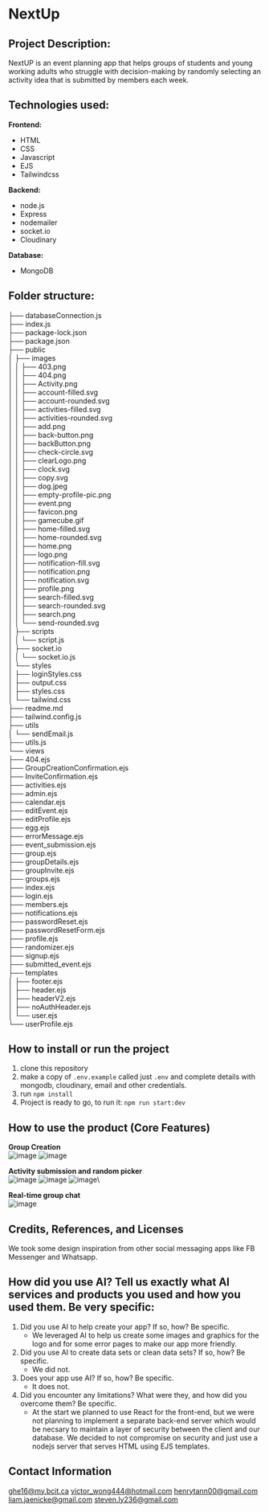 # NextUp

## Project Description: 

NextUP is an event planning app that helps groups of students and young working adults who struggle with decision-making by randomly selecting an activity idea that is submitted by members each week.

## Technologies used:

**Frontend:**
- HTML
- CSS
- Javascript
- EJS
- Tailwindcss

**Backend:**
- node.js
- Express
- nodemailer
- socket.io
- Cloudinary

**Database:**
- MongoDB

## Folder structure:

├── databaseConnection.js  
├── index.js  
├── package-lock.json  
├── package.json  
├── public  
│   ├── images  
│   │   ├── 403.png  
│   │   ├── 404.png  
│   │   ├── Activity.png  
│   │   ├── account-filled.svg  
│   │   ├── account-rounded.svg  
│   │   ├── activities-filled.svg  
│   │   ├── activities-rounded.svg  
│   │   ├── add.png  
│   │   ├── back-button.png  
│   │   ├── backButton.png  
│   │   ├── check-circle.svg  
│   │   ├── clearLogo.png  
│   │   ├── clock.svg  
│   │   ├── copy.svg  
│   │   ├── dog.jpeg  
│   │   ├── empty-profile-pic.png  
│   │   ├── event.png  
│   │   ├── favicon.png  
│   │   ├── gamecube.gif  
│   │   ├── home-filled.svg  
│   │   ├── home-rounded.svg  
│   │   ├── home.png  
│   │   ├── logo.png  
│   │   ├── notification-fill.svg  
│   │   ├── notification.png  
│   │   ├── notification.svg  
│   │   ├── profile.png  
│   │   ├── search-filled.svg  
│   │   ├── search-rounded.svg  
│   │   ├── search.png  
│   │   └── send-rounded.svg  
│   ├── scripts  
│   │   └── script.js  
│   ├── socket.io  
│   │   └── socket.io.js  
│   └── styles  
│       ├── loginStyles.css  
│       ├── output.css  
│       ├── styles.css  
│       └── tailwind.css  
├── readme.md  
├── tailwind.config.js  
├── utils  
│   └── sendEmail.js  
├── utils.js  
└── views  
    ├── 404.ejs  
    ├── GroupCreationConfirmation.ejs  
    ├── InviteConfirmation.ejs  
    ├── activities.ejs  
    ├── admin.ejs  
    ├── calendar.ejs  
    ├── editEvent.ejs  
    ├── editProfile.ejs  
    ├── egg.ejs  
    ├── errorMessage.ejs  
    ├── event_submission.ejs  
    ├── group.ejs  
    ├── groupDetails.ejs  
    ├── groupInvite.ejs  
    ├── groups.ejs  
    ├── index.ejs  
    ├── login.ejs  
    ├── members.ejs  
    ├── notifications.ejs  
    ├── passwordReset.ejs  
    ├── passwordResetForm.ejs  
    ├── profile.ejs  
    ├── randomizer.ejs  
    ├── signup.ejs  
    ├── submitted_event.ejs  
    ├── templates  
    │   ├── footer.ejs  
    │   ├── header.ejs  
    │   ├── headerV2.ejs  
    │   ├── noAuthHeader.ejs  
    │   └── user.ejs  
    └── userProfile.ejs  
        
## How to install or run the project

1. clone this repository
2. make a copy of ```.env.example``` called just ```.env``` and complete details with mongodb, cloudinary, email and other credentials.
3. run ```npm install```
5. Project is ready to go, to run it: ```npm run start:dev```

## How to use the product (Core Features)

**Group Creation**  
![image](https://github.com/gu1dosan/2800-202410-BBY15/assets/30122825/0f453da5-9931-46c8-88d8-d7f42a3e3f5f)
![image](https://github.com/gu1dosan/2800-202410-BBY15/assets/30122825/fd8f1765-c95a-439a-b3f5-da35bcddb750)

**Activity submission and random picker**  
![image](https://github.com/gu1dosan/2800-202410-BBY15/assets/30122825/86152f35-c09c-4d17-82bd-523d37e7d138)
![image](https://github.com/gu1dosan/2800-202410-BBY15/assets/30122825/10fcc2fe-1edf-49be-9984-e694ff41b282)
![image](https://github.com/gu1dosan/2800-202410-BBY15/assets/30122825/d8d9e52b-3b5e-47db-936d-664ddbd1ac83)\

**Real-time group chat**  
![image](https://github.com/gu1dosan/2800-202410-BBY15/assets/30122825/849bd9c7-7185-4bf4-9e34-fb5003d8ddce)

## Credits, References, and Licenses

We took some design inspiration from other social messaging apps like FB Messenger and Whatsapp.

## How did you use AI? Tell us exactly what AI services and products you used and how you used them. Be very specific:
1. Did you use AI to help create your app? If so, how? Be specific.
   - We leveraged AI to help us create some images and graphics for the logo and for some error pages to make our app more friendly.
2. Did you use AI to create data sets or clean data sets? If so, how? Be specific.
   - We did not.
3. Does your app use AI? If so, how? Be specific.
   - It does not.
4. Did you encounter any limitations? What were they, and how did you overcome them? Be specific.
   - At the start we planned to use React for the front-end, but we were not planning to implement a separate back-end server which would be necsary to maintain a layer of security between the client and our database. We decided to not compromise on security and just use a nodejs server that serves HTML using EJS templates.

## Contact Information

ghe16@my.bcit.ca
victor_wong444@hotmail.com
henrytann00@gmail.com
liam.jaenicke@gmail.com
steven.ly236@gmail.com
